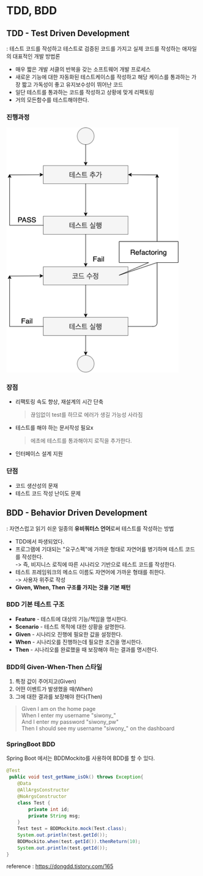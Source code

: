 # TDD, BDD
## TDD - Test Driven Development
: 테스트 코드를 작성하고 테스트로 검증된 코드를 가지고 실제 코드를 작성하는 애자일의 대표적인 개발 방법론
- 매우 짧은 개발 서클의 반복을 갖는 소프트웨어 개발 프로세스
- 새로운 기능에 대한 자동화된 테스트케이스를 작성하고 해당 케이스를 통과하는 가장 짧고 가독성이 좋고 유지보수성이 뛰어난 코드
- 일단 테스트를 통과하는 코드를 작성하고 상황에 맞게 리팩토링
- 거의 모든함수를 테스트해야한다.

### 진행과정
<img src="./img/how-to-tdd.png"  width=450px>

### 장점
- 리팩토링 속도 향상, 재설계의 시간 단축  
  >끊임없이 test를 하므로 에러가 생길 가능성 사라짐
- 테스트를 해야 하는 문서작성 필요x
  >에초에 테스트를 통과해야지 로직을 추가한다.
- 인터페이스 설계 지원

### 단점
- 코드 생산성의 문재
- 테스트 코드 작성 난이도 문제

## BDD - Behavior Driven Development
: 자연스럽고 읽기 쉬운 일종의 **유비쿼터스 언어**로써 테스트를 작성하는 방법
- TDD에서 파생되었다.
- 프로그램에 기대되는 "요구스펙"에 가까운 형태로 자연어를 병기하며 테스트 코드를 작성한다.  
    -> 즉, 비지니스 로직에 따른 시나리오 기반으로 테스트 코드를 작성한다.
- 테스트 프레임워크의 메소드 이름도 자연어에 가까운 형태를 취한다.  
  -> 사용자 위주로 작성
- **Given, When, Then 구조를 가지는 것을 기본 패턴**

### BDD 기본 테스트 구조
- **Feature** - 테스트에 대상의 기능/책임을 명시한다.
- **Scenario** - 테스트 목적에 대한 상황을 설명한다.
- **Given** - 시나리오 진행에 필요한 값을 설정한다.
- **When** - 시나리오를 진행하는데 필요한 조건을 명시한다.
- **Then** - 시나리오를 완료했을 때 보장해야 하는 결과를 명시한다.

### BDD의 Given-When-Then 스타일
1. 특정 값이 주어지고(Given)
2. 어떤 이벤트가 발생했을 때(When)
3. 그에 대한 결과를 보장해야 한다(Then)
> Given I am on the home page  
> When I enter my username "siwony_"  
> And I enter my password "siwony_pw"  
> Then I should see my username "siwony_" on the dashboard


### SpringBoot BDD
Spring Boot 에서는 BDDMockito를 사용하여 BDD를 할 수 있다.
```java
@Test
 public void test_getName_isOk() throws Exception{
    @Data
    @AllArgsConstructor
    @NoArgsConstructor
    class Test {
        private int id;
        private String msg;
    }
    Test test = BDDMockito.mock(Test.class);
    System.out.println(test.getId());
    BDDMockito.when(test.getId()).thenReturn(10);              
    System.out.println(test.getId());
}
```
reference : https://dongdd.tistory.com/165
